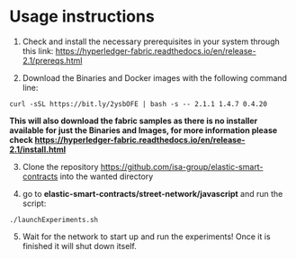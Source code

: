 # Usage instructions

1. Check and install the necessary prerequisites in your system through this link: https://hyperledger-fabric.readthedocs.io/en/release-2.1/prereqs.html

2. Download the Binaries and Docker images with the following command line: 
```
curl -sSL https://bit.ly/2ysbOFE | bash -s -- 2.1.1 1.4.7 0.4.20
```
**This will also download the fabric samples as there is no installer available for just the Binaries and Images, for more information please check https://hyperledger-fabric.readthedocs.io/en/release-2.1/install.html**

3. Clone the repository https://github.com/isa-group/elastic-smart-contracts into the wanted directory

4. go to **elastic-smart-contracts/street-network/javascript** and run the script: 
```
./launchExperiments.sh
```

5. Wait for the network to start up and run the experiments! Once it is finished it will shut down itself.

